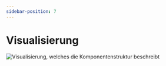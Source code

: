 ```yaml
---
sidebar-position: 7
---
```


# Visualisierung

![Visualisierung, welches die Komponentenstruktur beschreibt](/img/visualization.jpg)
